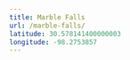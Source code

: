 ```yaml
---
title: Marble Falls
url: /marble-falls/
latitude: 30.578141400000003
longitude: -98.2753857
---
```

